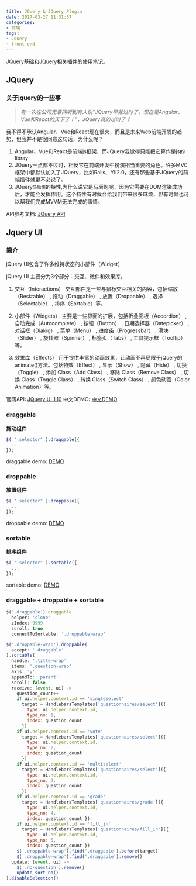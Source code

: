 ```yaml
---
title: JQuery & JQuery Plugin
date: 2017-03-27 11:31:57
categories:
- 前端
tags:
- Jquery
- front end
---
```


JQuery基础和JQuery相关插件的使用笔记。

## JQuery

### 关于jquery的一些事
>*有一次在公司无意间听到有人说“JQuery早就过时了，现在是Angular、Vue和React的天下了！”，JQuery真的过时了？*

我不得不承认Angular、Vue和React现在很火，而且是未来Web前端开发的趋势，但我并不是很同意这句话，为什么呢？
1. Angular、Vue和React是前端js框架，而JQuery我觉得只能把它算作是js的libray
2. JQuery一点都不过时，相反它在前端开发中扮演相当重要的角色。许多MVC框架中都默认加入了JQuery，比如Rails、YII2.0，还有那些基于JQuery的前端插件就更不必说了。
3. JQuery`马后炮`的特性,为什么说它是马后炮呢，因为它需要在DOM渲染成功后，才能会发挥作用。这个特性有时候会给我们带来很多麻烦，但有时候也可以帮我们完成MVVM无法完成的事情。

API参考文档: [JQuery API](http://www.php100.com/manual/jquery/index.html)

## Jquery UI

### 简介
jQuery UI包含了许多维持状态的小部件（Widget）

jQuery UI 主要分为3个部分：交互、微件和效果库。

1. 交互（Interactions）
交互部件是一些与鼠标交互相关的内容，包括缩放（Resizable） , 拖动（Draggable） , 放置（Droppable） , 选择（Selectable） , 排序（Sortable）等。
2. 小部件（Widgets）
主要是一些界面的扩展，包括折叠面板（Accordion） , 自动完成（Autocomplete） , 按钮（Button） , 日期选择器（Datepicker） , 对话框（Dialog） , 菜单（Menu） , 进度条（Progressbar） , 滑块（Slider） , 旋转器（Spinner） , 标签页（Tabs） , 工具提示框（Tooltip）等。

3. 效果库（Effects）
用于提供丰富的动画效果，让动画不再局限于jQuery的animate()方法。包括特效（Effect） , 显示（Show） , 隐藏（Hide） , 切换（Toggle） , 添加 Class（Add Class） , 移除 Class（Remove Class） , 切换 Class（Toggle Class） , 转换 Class（Switch Class） , 颜色动画（Color Animation）等。

官网API: [JQuery UI 1.10](http://api.jqueryui.com/1.10)
中文DEMO: [中文DEMO](http://www.jqueryui.org.cn/demo/5618.html)

### draggable
**拖动组件**

``` javascript
$( ".selector" ).draggable({
  ...
});
```

draggable demo: [DEMO](http://www.jqueryui.org.cn/demo/5611.html)

### droppable
**放置组件**

``` javascript
$( ".selector" ).droppable({
  ...
});
```

droppable demo: [DEMO](http://www.jqueryui.org.cn/demo/5622.html)

### sortable
**排序组件**

``` javascript
$( ".selector" ).sortable({
  ...
});
```

sortable demo: [DEMO](http://www.jqueryui.org.cn/demo/5643.html)

### draggable + droppable + sortable

``` javascript
$('.draggable').draggable
  helper: 'clone'
  zIndex: 9999
  scroll: true
  connectToSortable: '.droppable-wrap'

$('.droppable-wrap').droppable(
  accept: '.draggable'
).sortable(
  handle: '.title-wrap'
  items: '.question-wrap'
  axis: 'y'
  appendTo: 'parent'
  scroll: false
  receive: (event, ui) ->
    question_count++
    if ui.helper.context.id == 'singleselect'
      target = HandlebarsTemplates['questionnaires/select']({
        type: ui.helper.context.id,
        type_no: 1,
        index: question_count
      })
    if ui.helper.context.id == 'vote'
      target = HandlebarsTemplates['questionnaires/select']({
        type: ui.helper.context.id,
        type_no: 2,
        index: question_count
      })
    if ui.helper.context.id == 'multiselect'
      target = HandlebarsTemplates['questionnaires/select']({
        type: ui.helper.context.id,
        type_no: 3,
        index: question_count
      })
    if ui.helper.context.id == 'grade'
      target = HandlebarsTemplates['questionnaires/grade']({
        type: ui.helper.context.id,
        type_no: 4,
        index: question_count })
    if ui.helper.context.id == 'fill_in'
      target = HandlebarsTemplates['questionnaires/fill_in']({
        type: ui.helper.context.id,
        type_no: 5,
        index: question_count })
    $('.droppable-wrap').find('.draggable').before(target)
    $('.droppable-wrap').find('.draggable').remove()
  update: (event, ui) ->
    $('.no-question').remove()
    update_sort_no()
).disableSelection()
```
